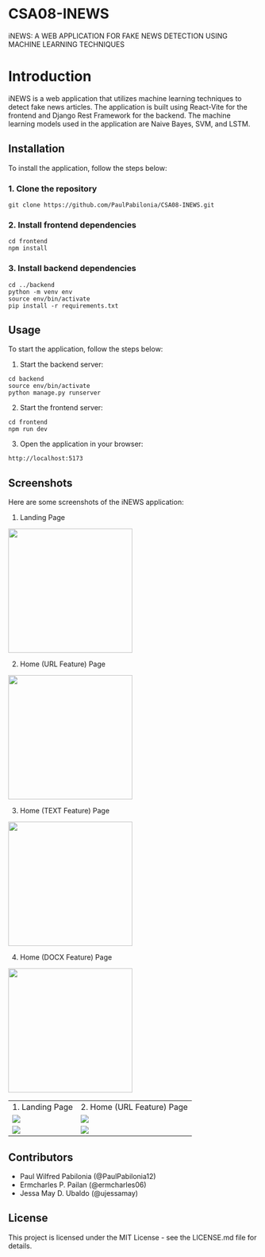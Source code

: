 # CSA08-INEWS
iNEWS: A WEB APPLICATION FOR FAKE NEWS DETECTION USING MACHINE LEARNING TECHNIQUES

# Introduction
iNEWS is a web application that utilizes machine learning techniques to detect fake news articles. The application is built using React-Vite for the frontend and Django Rest Framework for the backend. The machine learning models used in the application are Naive Bayes, SVM, and LSTM.

## Installation
To install the application, follow the steps below:

### 1. Clone the repository
```git clone https://github.com/PaulPabilonia/CSA08-INEWS.git```

### 2. Install frontend dependencies
```
cd frontend
npm install
```

### 3. Install backend dependencies
```
cd ../backend
python -m venv env
source env/bin/activate
pip install -r requirements.txt
```

## Usage
To start the application, follow the steps below:
1. Start the backend server:
```
cd backend
source env/bin/activate
python manage.py runserver
```
2. Start the frontend server:
```
cd frontend
npm run dev
```
3. Open the application in your browser:
```
http://localhost:5173
```

## Screenshots
Here are some screenshots of the iNEWS application:

1. Landing Page

<img src="https://github.com/PaulPabilonia/CSA08-INEWS/blob/master/images/Screenshot_20230130_103724.png" height="250"/>

2. Home (URL Feature) Page

<img src="https://github.com/PaulPabilonia/CSA08-INEWS/blob/master/images/Screenshot_20230111_092204.png" height="250"/>

3. Home (TEXT Feature) Page

<img src="https://github.com/PaulPabilonia/CSA08-INEWS/blob/master/images/Screenshot_20230130_103724.png" height="250"/>

4. Home (DOCX Feature) Page

<img src="https://github.com/PaulPabilonia/CSA08-INEWS/blob/master/images/Screenshot_20230111_092204.png" height="250"/>

<table>
  <tr>
    <td>1. Landing Page </td>
    <td>2. Home (URL Feature) Page</td>
  </tr>
  <tr>
    <td><img src="https://github.com/PaulPabilonia/CSA08-INEWS/blob/master/images/Screenshot_20230130_103724.png"></td>
    <td><img src="https://github.com/PaulPabilonia/CSA08-INEWS/blob/master/images/Screenshot_20230111_092204.png"></td>
  </tr>
  <tr>
    <td><img src="./images/image3.png"></td>
    <td><img src="./images/image4.png"></td>
  </tr>
</table>

## Contributors
- Paul Wilfred Pabilonia (@PaulPabilonia12)
- Ermcharles P. Pailan (@ermcharles06)
- Jessa May D. Ubaldo (@ujessamay)

## License
This project is licensed under the MIT License - see the LICENSE.md file for details.


